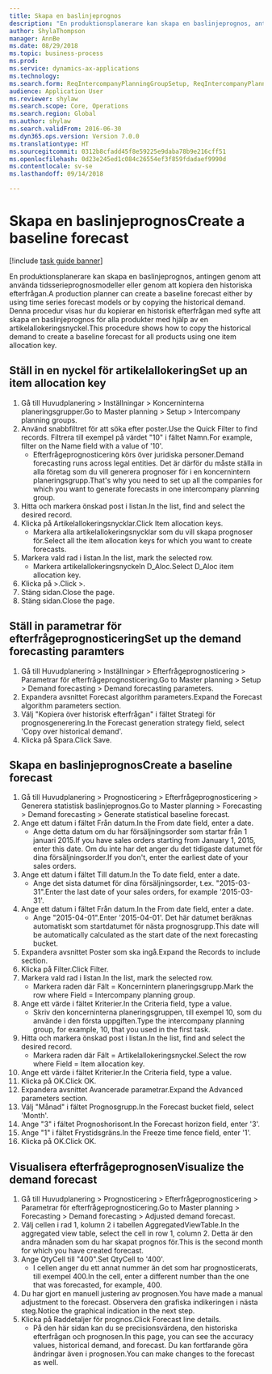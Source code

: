 ```yaml
--- 
title: Skapa en baslinjeprognos
description: "En produktionsplanerare kan skapa en baslinjeprognos, antingen genom att använda tidsserieprognosmodeller eller genom att kopiera den historiska efterfrågan."
author: ShylaThompson
manager: AnnBe
ms.date: 08/29/2018
ms.topic: business-process
ms.prod: 
ms.service: dynamics-ax-applications
ms.technology: 
ms.search.form: ReqIntercompanyPlanningGroupSetup, ReqIntercompanyPlanningGroupAllocKeys, ReqDemPlanForecastParameters, ReqDemPlanCreateForecastDialog, SysQueryForm, ReqDemPlanForecastViewer
audience: Application User
ms.reviewer: shylaw
ms.search.scope: Core, Operations
ms.search.region: Global
ms.author: shylaw
ms.search.validFrom: 2016-06-30
ms.dyn365.ops.version: Version 7.0.0
ms.translationtype: HT
ms.sourcegitcommit: 0312b8cfadd45f8e59225e9daba78b9e216cff51
ms.openlocfilehash: 0d23e245ed1c084c26554ef3f859fdadaef9990d
ms.contentlocale: sv-se
ms.lasthandoff: 09/14/2018

---
```

# <a name="create-a-baseline-forecast"></a><span data-ttu-id="3736f-103">Skapa en baslinjeprognos</span><span class="sxs-lookup"><span data-stu-id="3736f-103">Create a baseline forecast</span></span>

[!include [task guide banner](../../includes/task-guide-banner.md)]

<span data-ttu-id="3736f-104">En produktionsplanerare kan skapa en baslinjeprognos, antingen genom att använda tidsserieprognosmodeller eller genom att kopiera den historiska efterfrågan.</span><span class="sxs-lookup"><span data-stu-id="3736f-104">A production planner can create a baseline forecast either by using time series forecast models or by copying the historical demand.</span></span> <span data-ttu-id="3736f-105">Denna procedur visas hur du kopierar en historisk efterfrågan med syfte att skapa en baslinjeprognos för alla produkter med hjälp av en artikelallokeringsnyckel.</span><span class="sxs-lookup"><span data-stu-id="3736f-105">This procedure shows how to copy the historical demand to create a baseline forecast for all products using one item allocation key.</span></span> 


## <a name="set-up-an-item-allocation-key"></a><span data-ttu-id="3736f-106">Ställ in en nyckel för artikelallokering</span><span class="sxs-lookup"><span data-stu-id="3736f-106">Set up an item allocation key</span></span>
1. <span data-ttu-id="3736f-107">Gå till Huvudplanering > Inställningar > Koncerninterna planeringsgrupper.</span><span class="sxs-lookup"><span data-stu-id="3736f-107">Go to Master planning > Setup > Intercompany planning groups.</span></span>
2. <span data-ttu-id="3736f-108">Använd snabbfiltret för att söka efter poster.</span><span class="sxs-lookup"><span data-stu-id="3736f-108">Use the Quick Filter to find records.</span></span> <span data-ttu-id="3736f-109">Filtrera till exempel på värdet "10" i fältet Namn.</span><span class="sxs-lookup"><span data-stu-id="3736f-109">For example, filter on the Name field with a value of '10'.</span></span>
    * <span data-ttu-id="3736f-110">Efterfrågeprognosticering körs över juridiska personer.</span><span class="sxs-lookup"><span data-stu-id="3736f-110">Demand forecasting runs across legal entities.</span></span> <span data-ttu-id="3736f-111">Det är därför du måste ställa in alla företag som du vill generera prognoser för i en koncernintern planeringsgrupp.</span><span class="sxs-lookup"><span data-stu-id="3736f-111">That's why you need to set up all the companies for which you want to generate forecasts in one intercompany planning group.</span></span>  
3. <span data-ttu-id="3736f-112">Hitta och markera önskad post i listan.</span><span class="sxs-lookup"><span data-stu-id="3736f-112">In the list, find and select the desired record.</span></span>
4. <span data-ttu-id="3736f-113">Klicka på Artikelallokeringsnycklar.</span><span class="sxs-lookup"><span data-stu-id="3736f-113">Click Item allocation keys.</span></span>
    * <span data-ttu-id="3736f-114">Markera alla artikelallokeringsnycklar som du vill skapa prognoser för.</span><span class="sxs-lookup"><span data-stu-id="3736f-114">Select all the item allocation keys for which you want to create forecasts.</span></span>  
5. <span data-ttu-id="3736f-115">Markera vald rad i listan.</span><span class="sxs-lookup"><span data-stu-id="3736f-115">In the list, mark the selected row.</span></span>
    * <span data-ttu-id="3736f-116">Markera artikelallokeringsnyckeln D_Aloc.</span><span class="sxs-lookup"><span data-stu-id="3736f-116">Select D_Aloc item allocation key.</span></span>  
6. <span data-ttu-id="3736f-117">Klicka på >.</span><span class="sxs-lookup"><span data-stu-id="3736f-117">Click >.</span></span>
7. <span data-ttu-id="3736f-118">Stäng sidan.</span><span class="sxs-lookup"><span data-stu-id="3736f-118">Close the page.</span></span>
8. <span data-ttu-id="3736f-119">Stäng sidan.</span><span class="sxs-lookup"><span data-stu-id="3736f-119">Close the page.</span></span>

## <a name="set-up-the-demand-forecasting-paramters"></a><span data-ttu-id="3736f-120">Ställ in parametrar för efterfrågeprognosticering</span><span class="sxs-lookup"><span data-stu-id="3736f-120">Set up the demand forecasting paramters</span></span>
1. <span data-ttu-id="3736f-121">Gå till Huvudplanering > Inställningar > Efterfrågeprognosticering > Parametrar för efterfrågeprognosticering.</span><span class="sxs-lookup"><span data-stu-id="3736f-121">Go to Master planning > Setup > Demand forecasting > Demand forecasting parameters.</span></span>
2. <span data-ttu-id="3736f-122">Expandera avsnittet Forecast algorithm parameters.</span><span class="sxs-lookup"><span data-stu-id="3736f-122">Expand the Forecast algorithm parameters section.</span></span>
3. <span data-ttu-id="3736f-123">Välj "Kopiera över historisk efterfrågan" i fältet Strategi för prognosgenerering.</span><span class="sxs-lookup"><span data-stu-id="3736f-123">In the Forecast generation strategy field, select 'Copy over historical demand'.</span></span>
4. <span data-ttu-id="3736f-124">Klicka på Spara.</span><span class="sxs-lookup"><span data-stu-id="3736f-124">Click Save.</span></span>

## <a name="create-a-baseline-forecast"></a><span data-ttu-id="3736f-125">Skapa en baslinjeprognos</span><span class="sxs-lookup"><span data-stu-id="3736f-125">Create a baseline forecast</span></span>
1. <span data-ttu-id="3736f-126">Gå till Huvudplanering > Prognosticering > Efterfrågeprognosticering > Generera statistisk baslinjeprognos.</span><span class="sxs-lookup"><span data-stu-id="3736f-126">Go to Master planning > Forecasting > Demand forecasting > Generate statistical baseline forecast.</span></span>
2. <span data-ttu-id="3736f-127">Ange ett datum i fältet Från datum.</span><span class="sxs-lookup"><span data-stu-id="3736f-127">In the From date field, enter a date.</span></span>
    * <span data-ttu-id="3736f-128">Ange detta datum om du har försäljningsorder som startar från 1 januari 2015.</span><span class="sxs-lookup"><span data-stu-id="3736f-128">If you have sales orders starting from January 1, 2015, enter this date.</span></span> <span data-ttu-id="3736f-129">Om du inte har det anger du det tidigaste datumet för dina försäljningsorder.</span><span class="sxs-lookup"><span data-stu-id="3736f-129">If you don't, enter the earliest date of your sales orders.</span></span>  
3. <span data-ttu-id="3736f-130">Ange ett datum i fältet Till datum.</span><span class="sxs-lookup"><span data-stu-id="3736f-130">In the To date field, enter a date.</span></span>
    * <span data-ttu-id="3736f-131">Ange det sista datumet för dina försäljningsorder, t.ex. "2015-03-31".</span><span class="sxs-lookup"><span data-stu-id="3736f-131">Enter the last date of your sales orders, for example '2015-03-31'.</span></span>  
4. <span data-ttu-id="3736f-132">Ange ett datum i fältet Från datum.</span><span class="sxs-lookup"><span data-stu-id="3736f-132">In the From date field, enter a date.</span></span>
    * <span data-ttu-id="3736f-133">Ange "2015-04-01".</span><span class="sxs-lookup"><span data-stu-id="3736f-133">Enter '2015-04-01'.</span></span> <span data-ttu-id="3736f-134">Det här datumet beräknas automatiskt som startdatumet för nästa prognosgrupp.</span><span class="sxs-lookup"><span data-stu-id="3736f-134">This date will be automatically calculated as the start date of the next forecasting bucket.</span></span>  
5. <span data-ttu-id="3736f-135">Expandera avsnittet Poster som ska ingå.</span><span class="sxs-lookup"><span data-stu-id="3736f-135">Expand the Records to include section.</span></span>
6. <span data-ttu-id="3736f-136">Klicka på Filter.</span><span class="sxs-lookup"><span data-stu-id="3736f-136">Click Filter.</span></span>
7. <span data-ttu-id="3736f-137">Markera vald rad i listan.</span><span class="sxs-lookup"><span data-stu-id="3736f-137">In the list, mark the selected row.</span></span>
    * <span data-ttu-id="3736f-138">Markera raden där Fält = Koncernintern planeringsgrupp.</span><span class="sxs-lookup"><span data-stu-id="3736f-138">Mark the row where Field = Intercompany planning group.</span></span>  
8. <span data-ttu-id="3736f-139">Ange ett värde i fältet Kriterier.</span><span class="sxs-lookup"><span data-stu-id="3736f-139">In the Criteria field, type a value.</span></span>
    * <span data-ttu-id="3736f-140">Skriv den koncerninterna planeringsgruppen, till exempel 10, som du använde i den första uppgiften.</span><span class="sxs-lookup"><span data-stu-id="3736f-140">Type the intercompany planning group, for example, 10, that you used in the first task.</span></span>  
9. <span data-ttu-id="3736f-141">Hitta och markera önskad post i listan.</span><span class="sxs-lookup"><span data-stu-id="3736f-141">In the list, find and select the desired record.</span></span>
    * <span data-ttu-id="3736f-142">Markera raden där Fält = Artikelallokeringsnyckel.</span><span class="sxs-lookup"><span data-stu-id="3736f-142">Select the row where Field = Item allocation key.</span></span>  
10. <span data-ttu-id="3736f-143">Ange ett värde i fältet Kriterier.</span><span class="sxs-lookup"><span data-stu-id="3736f-143">In the Criteria field, type a value.</span></span>
11. <span data-ttu-id="3736f-144">Klicka på OK.</span><span class="sxs-lookup"><span data-stu-id="3736f-144">Click OK.</span></span>
12. <span data-ttu-id="3736f-145">Expandera avsnittet Avancerade parametrar.</span><span class="sxs-lookup"><span data-stu-id="3736f-145">Expand the Advanced parameters section.</span></span>
13. <span data-ttu-id="3736f-146">Välj "Månad" i fältet Prognosgrupp.</span><span class="sxs-lookup"><span data-stu-id="3736f-146">In the Forecast bucket field, select 'Month'.</span></span>
14. <span data-ttu-id="3736f-147">Ange "3" i fältet Prognoshorisont.</span><span class="sxs-lookup"><span data-stu-id="3736f-147">In the Forecast horizon field, enter '3'.</span></span>
15. <span data-ttu-id="3736f-148">Ange "1" i fältet Frystidsgräns.</span><span class="sxs-lookup"><span data-stu-id="3736f-148">In the Freeze time fence field, enter '1'.</span></span>
16. <span data-ttu-id="3736f-149">Klicka på OK.</span><span class="sxs-lookup"><span data-stu-id="3736f-149">Click OK.</span></span>

## <a name="visualize-the-demand-forecast"></a><span data-ttu-id="3736f-150">Visualisera efterfrågeprognosen</span><span class="sxs-lookup"><span data-stu-id="3736f-150">Visualize the demand forecast</span></span>
1. <span data-ttu-id="3736f-151">Gå till Huvudplanering > Prognosticering > Efterfrågeprognosticering > Parametrar för efterfrågeprognosticering.</span><span class="sxs-lookup"><span data-stu-id="3736f-151">Go to Master planning > Forecasting > Demand forecasting > Adjusted demand forecast.</span></span>
2. <span data-ttu-id="3736f-152">Välj cellen i rad 1, kolumn 2 i tabellen AggregatedViewTable.</span><span class="sxs-lookup"><span data-stu-id="3736f-152">In the aggregated view table, select the cell in row 1, column 2.</span></span> <span data-ttu-id="3736f-153">Detta är den andra månaden som du har skapat prognos för.</span><span class="sxs-lookup"><span data-stu-id="3736f-153">This is the second month for which you have created forecast.</span></span>
3. <span data-ttu-id="3736f-154">Ange QtyCell till "400".</span><span class="sxs-lookup"><span data-stu-id="3736f-154">Set QtyCell to '400'.</span></span>
    * <span data-ttu-id="3736f-155">I cellen anger du ett annat nummer än det som har prognosticerats, till exempel 400.</span><span class="sxs-lookup"><span data-stu-id="3736f-155">In the cell, enter a different number than the one that was forecasted, for example, 400.</span></span>  
4. <span data-ttu-id="3736f-156">Du har gjort en manuell justering av prognosen.</span><span class="sxs-lookup"><span data-stu-id="3736f-156">You have made a manual adjustment to the forecast.</span></span> <span data-ttu-id="3736f-157">Observera den grafiska indikeringen i nästa steg.</span><span class="sxs-lookup"><span data-stu-id="3736f-157">Notice the graphical indication in the next step.</span></span>
5. <span data-ttu-id="3736f-158">Klicka på Raddetaljer för prognos.</span><span class="sxs-lookup"><span data-stu-id="3736f-158">Click Forecast line details.</span></span>
    * <span data-ttu-id="3736f-159">På den här sidan kan du se precisionsvärdena, den historiska efterfrågan och prognosen.</span><span class="sxs-lookup"><span data-stu-id="3736f-159">In this page, you can see the accuracy values, historical demand, and forecast.</span></span> <span data-ttu-id="3736f-160">Du kan fortfarande göra ändringar även i prognosen.</span><span class="sxs-lookup"><span data-stu-id="3736f-160">You can make changes to the forecast as well.</span></span>  


